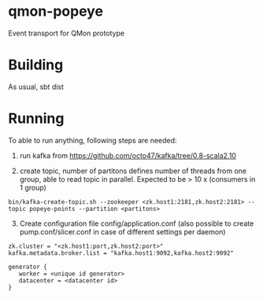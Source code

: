qmon-popeye
===========

Event transport for QMon prototype

Building
===========

As usual, sbt dist

Running
=======

To able to run anything, following steps are needed:

1. run kafka from https://github.com/octo47/kafka/tree/0.8-scala2.10

2. create topic, number of partitons defines number of threads from one group, able to read topic in parallel. Expected to be > 10 x (consumers in 1 group)

```
bin/kafka-create-topic.sh --zookeeper <zk.host1:2181,zk.host2:2181> --topic popeye-points --partition <partitons>
```
3. Create configuration file config/application.conf (also possible to create pump.conf/slicer.conf in case of different settings per daemon)

```
zk.cluster = "<zk.host1:port,zk.host2:port>"
kafka.metadata.broker.list = "kafka.host1:9092,kafka.host2:9092"

generator {
   worker = <unique id generator>
   datacenter = <datacenter id>
}
```

